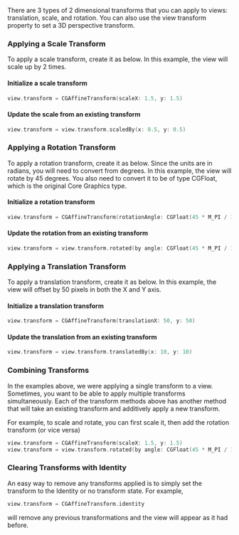 
There are 3 types of 2 dimensional transforms that you can apply to views: translation, scale, and rotation. You can also use the view transform property to set a 3D perspective transform.

### Applying a Scale Transform

To apply a scale transform, create it as below. In this example, the view will scale up by 2 times.

#### Initialize a scale transform

```swift
view.transform = CGAffineTransform(scaleX: 1.5, y: 1.5)
```

#### Update the scale from an existing transform

```swift
view.transform = view.transform.scaledBy(x: 0.5, y: 0.5)
```

### Applying a Rotation Transform

To apply a rotation transform, create it as below. Since the units are in radians, you will need to convert from degrees. In this example, the view will rotate by 45 degrees. You also need to convert it to be of type CGFloat, which is the original Core Graphics type.

#### Initialize a rotation transform

```swift
view.transform = CGAffineTransform(rotationAngle: CGFloat(45 * M_PI / 180))
```

#### Update the rotation from an existing transform

```swift
view.transform = view.transform.rotated(by angle: CGFloat(45 * M_PI / 180))
```

### Applying a Translation Transform

To apply a translation transform, create it as below. In this example, the view will offset by 50 pixels in both the X and Y axis.

#### Initialize a translation transform

```swift
view.transform = CGAffineTransform(translationX: 50, y: 50)
```

#### Update the translation from an existing transform

```swift
view.transform = view.transform.translatedBy(x: 10, y: 10)
```
### Combining Transforms

In the examples above, we were applying a single transform to a view. Sometimes, you want to be able to apply multiple transforms simultaneously. Each of the transform methods above has another method that will take an existing transform and additively apply a new transform.

For example, to scale and rotate, you can first scale it, then add the rotation transform (or vice versa)

```swift
view.transform = CGAffineTransform(scaleX: 1.5, y: 1.5)
view.transform = view.transform.rotated(by angle: CGFloat(45 * M_PI / 180))

```

### Clearing Transforms with Identity
An easy way to remove any transforms applied is to simply set the transform to the Identity or no transform state.
For example,

```swift
view.transform = CGAffineTransform.identity
```
will remove any previous transformations and the view will appear as it had before.

